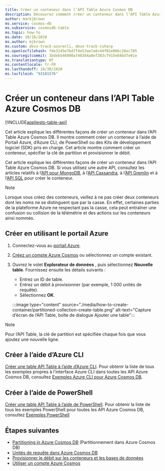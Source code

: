 ```yaml
---
title: Créer un conteneur dans l’API Table Azure Cosmos DB
description: Découvrez comment créer un conteneur dans l’API Table Azure Cosmos DB avec le portail Azure et les Kits de développement logiciel (SDK) .Net, Java, Python, Node.js ou autres.
author: markjbrown
ms.service: cosmos-db
ms.subservice: cosmosdb-table
ms.topic: how-to
ms.date: 10/16/2020
ms.author: mjbrown
ms.custom: devx-track-azurecli, devx-track-csharp
ms.openlocfilehash: fde3145e7bd7f4e53ae7a0c44f02e066c28ec785
ms.sourcegitcommit: 3bdeb546890a740384a8ef383cf915e84bd7e91e
ms.translationtype: HT
ms.contentlocale: fr-FR
ms.lasthandoff: 10/30/2020
ms.locfileid: "93101576"
---
```

# <a name="create-a-container-in-azure-cosmos-db-table-api"></a>Créer un conteneur dans l’API Table Azure Cosmos DB
[!INCLUDE[appliesto-table-api](includes/appliesto-table-api.md)]

Cet article explique les différentes façons de créer un conteneur dans l’API Table Azure Cosmos DB. Il montre comment créer un conteneur à l’aide de Portail Azure, d’Azure CLI, de PowerShell ou des Kits de développement logiciel (SDK) pris en charge. Cet article montre comment créer un conteneur, spécifier la clé de partition et provisionner le débit.

Cet article explique les différentes façons de créer un conteneur dans l’API Table Azure Cosmos DB. Si vous utilisez une autre API, consultez les articles relatifs à l’[API pour MongoDB](how-to-create-container-mongodb.md), à l’[API Cassandra](how-to-create-container-cassandra.md), à l’[API Gremlin](how-to-create-container-gremlin.md) et à l’[API SQL](how-to-create-container.md) pour créer le conteneur.

> [!NOTE]
> Lorsque vous créez des conteneurs, veillez à ne pas créer deux conteneurs dont les noms ne se distinguent que par la casse. En effet, certaines parties de la plateforme Azure ne respectant pas la casse, cela peut entraîner une confusion ou collision de la télémétrie et des actions sur les conteneurs ainsi nommés.

## <a name="create-using-azure-portal"></a><a id="portal-table"></a>Créer en utilisant le portail Azure

1. Connectez-vous au [portail Azure](https://portal.azure.com/).

1. [Créez un compte Azure Cosmos](create-table-dotnet.md#create-a-database-account) ou sélectionnez un compte existant.

1. Ouvrez le volet **Explorateur de données** , puis sélectionnez **Nouvelle table**. Fournissez ensuite les détails suivants :

   * Entrez un ID de table.
   * Entrez un débit à provisionner (par exemple, 1 000 unités de requête).
   * Sélectionnez **OK**.

    :::image type="content" source="./media/how-to-create-container/partitioned-collection-create-table.png" alt-text="Capture d’écran de l’API Table, boîte de dialogue Ajouter une table":::

> [!Note]
> Pour l’API Table, la clé de partition est spécifiée chaque fois que vous ajoutez une nouvelle ligne.

## <a name="create-using-azure-cli"></a><a id="cli-mongodb"></a>Créer à l’aide d’Azure CLI

[Créer une table API Table à l’aide d’Azure CLI](./scripts/cli/table/create.md). Pour obtenir la liste de tous les exemples propres à l’interface Azure CLI dans toutes les API Azure Cosmos DB, consultez [Exemples Azure CLI pour Azure Cosmos DB](cli-samples.md).

## <a name="create-using-powershell"></a>Créer à l’aide de PowerShell

[Créer une table API Table à l’aide de PowerShell](./scripts/powershell/table/create.md). Pour obtenir la liste de tous les exemples PowerShell pour toutes les API Azure Cosmos DB, consultez [Exemples PowerShell](powershell-samples.md)

## <a name="next-steps"></a>Étapes suivantes

* [Partitioning in Azure Cosmos DB](partitioning-overview.md) (Partitionnement dans Azure Cosmos DB)
* [Unités de requête dans Azure Cosmos DB](request-units.md)
* [Provisionner le débit sur les conteneurs et les bases de données](set-throughput.md)
* [Utiliser un compte Azure Cosmos](./account-databases-containers-items.md)